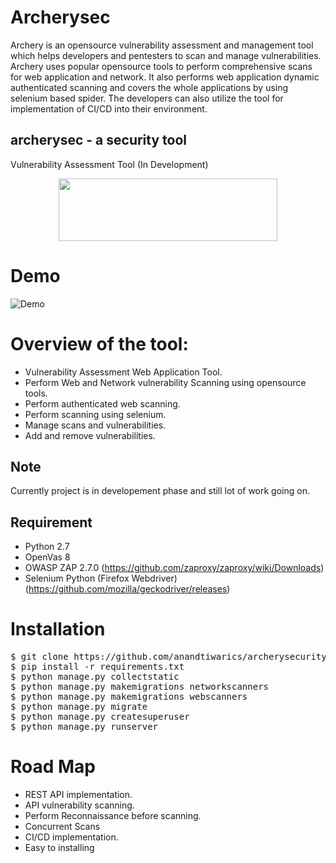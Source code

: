 Archerysec
=================
Archery is an opensource vulnerability assessment and management tool which helps developers and pentesters to scan and manage vulnerabilities. Archery uses popular opensource tools to perform comprehensive scans for web application and network. It also performs web application dynamic authenticated scanning and covers the whole applications by using selenium based spider. The developers can also utilize the tool for implementation of CI/CD into their environment.

## archerysec - a security tool
Vulnerability Assessment Tool (In Development)


<p align="center">
  <img width="350" height="100" src="https://raw.githubusercontent.com/anandtiwarics/archerysecurity/master/archerysecurity/static/photo.png">
</p>

# Demo
![Demo](https://github.com/anandtiwarics/archerysecurity/blob/master/Photos/archery_demo.gif)


# Overview of the tool:
* Vulnerability Assessment Web Application Tool.
* Perform Web and Network vulnerability Scanning using opensource tools.
* Perform authenticated web scanning.
* Perform scanning using selenium.
* Manage scans and vulnerabilities.
* Add and remove vulnerabilities.

## Note
Currently project is in developement phase and still lot of work going on.

## Requirement

* Python 2.7
* OpenVas 8
* OWASP ZAP 2.7.0 (https://github.com/zaproxy/zaproxy/wiki/Downloads)
* Selenium Python (Firefox Webdriver) (https://github.com/mozilla/geckodriver/releases)

# Installation #

<pre>
$ git clone https://github.com/anandtiwarics/archerysecurity.git
$ pip install -r requirements.txt
$ python manage.py collectstatic
$ python manage.py makemigrations networkscanners
$ python manage.py makemigrations webscanners
$ python manage.py migrate
$ python manage.py createsuperuser
$ python manage.py runserver
</pre>

# Road Map
* REST API implementation.
* API vulnerability scanning.
* Perform Reconnaissance before scanning.
* Concurrent Scans
* CI/CD implementation.
* Easy to installing
